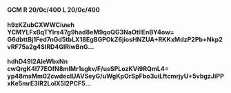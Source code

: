 #### GCM R 20/0c/400 L 20/0c/400
**h9zKZubCXWWCiuwh**<br/>**YCMYLFxBqTYlrs47g9had8eM9qoQG3NaOtlIEnBY4ow=**<br/>**G6dbttBj1Fed7nGd5tbLX18EgBGPOkZ6jiosHNZUA+RKKxMdzP2Pb+Nkp2vRF75a2g4SIRD4GlRiwBnG...**<br/><br/>
**hdhD49I2AleWbxNn**<br/>**cwQrgK4l77EOfN8mlMr1sgkv/F/usSPLozKVi9RQmL4=**<br/>**yp48msMm02cwdecIUAVSeyG/uWgKpOrSpFbo3uiLftcmrjyU+5vbgzJiPPxKe5mrE3lR2LolX5l2PCF5...**